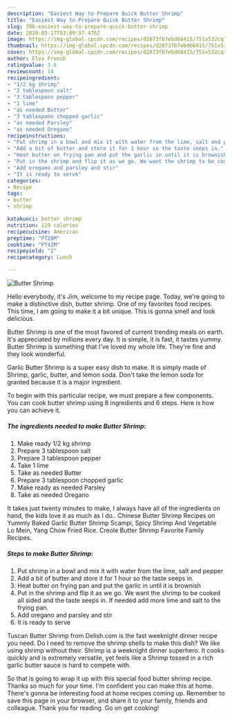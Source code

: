 ```yaml
---
description: "Easiest Way to Prepare Quick Butter Shrimp"
title: "Easiest Way to Prepare Quick Butter Shrimp"
slug: 396-easiest-way-to-prepare-quick-butter-shrimp
date: 2020-05-17T03:09:57.476Z
image: https://img-global.cpcdn.com/recipes/d2873fb7ebd66415/751x532cq70/butter-shrimp-recipe-main-photo.jpg
thumbnail: https://img-global.cpcdn.com/recipes/d2873fb7ebd66415/751x532cq70/butter-shrimp-recipe-main-photo.jpg
cover: https://img-global.cpcdn.com/recipes/d2873fb7ebd66415/751x532cq70/butter-shrimp-recipe-main-photo.jpg
author: Elva French
ratingvalue: 3.6
reviewcount: 14
recipeingredient:
- "1/2 kg shrimp"
- "3 tablespoon salt"
- "3 tablespoon pepper"
- "1 lime"
- "as needed Butter"
- "3 tablespoon chopped garlic"
- "as needed Parsley"
- "as needed Oregano"
recipeinstructions:
- "Put shrimp in a bowl and mix it with water from the lime, salt and pepper"
- "Add a bit of butter and store it for 1 hour so the taste seeps in."
- "Heat butter on frying pan and put the garlic in until it is brownish"
- "Put in the shrimp and flip it as we go. We want the shrimp to be cooked all sided and the taste seeps in. If needed add more lime and salt to the frying pan."
- "Add oregano and parsley and stir"
- "It is ready to serve"
categories:
- Recipe
tags:
- butter
- shrimp

katakunci: butter shrimp 
nutrition: 119 calories
recipecuisine: American
preptime: "PT20M"
cooktime: "PT42M"
recipeyield: "2"
recipecategory: Lunch

---
```



![Butter Shrimp](https://img-global.cpcdn.com/recipes/d2873fb7ebd66415/751x532cq70/butter-shrimp-recipe-main-photo.jpg)

Hello everybody, it's Jim, welcome to my recipe page. Today, we're going to make a distinctive dish, butter shrimp. One of my favorites food recipes. This time, I am going to make it a bit unique. This is gonna smell and look delicious.

Butter Shrimp is one of the most favored of current trending meals on earth. It's appreciated by millions every day. It is simple, it is fast, it tastes yummy. Butter Shrimp is something that I've loved my whole life. They're fine and they look wonderful.

Garlic Butter Shrimp is a super easy dish to make. It is simply made of Shrimp, garlic, butter, and lemon soda. Don&#39;t take the lemon soda for granted because it is a major ingredient.


To begin with this particular recipe, we must prepare a few components. You can cook butter shrimp using 8 ingredients and 6 steps. Here is how you can achieve it.

<!--inarticleads1-->

##### The ingredients needed to make Butter Shrimp:

1. Make ready 1/2 kg shrimp
1. Prepare 3 tablespoon salt
1. Prepare 3 tablespoon pepper
1. Take 1 lime
1. Take as needed Butter
1. Prepare 3 tablespoon chopped garlic
1. Make ready as needed Parsley
1. Take as needed Oregano


It takes just twenty minutes to make, I always have all of the ingredients on hand, the kids love it as much as I do.. Chinese Butter Shrimp Recipes on Yummly Baked Garlic Butter Shrimp Scampi, Spicy Shrimp And Vegetable Lo Mein, Yang Chow Fried Rice. Creole Butter Shrimp Favorite Family Recipes. 

<!--inarticleads2-->

##### Steps to make Butter Shrimp:

1. Put shrimp in a bowl and mix it with water from the lime, salt and pepper
1. Add a bit of butter and store it for 1 hour so the taste seeps in.
1. Heat butter on frying pan and put the garlic in until it is brownish
1. Put in the shrimp and flip it as we go. We want the shrimp to be cooked all sided and the taste seeps in. If needed add more lime and salt to the frying pan.
1. Add oregano and parsley and stir
1. It is ready to serve


Tuscan Butter Shrimp from Delish.com is the fast weeknight dinner recipe you need. Do I need to remove the shrimp shells to make this dish? We like using shrimp without their. Shrimp is a weeknight dinner superhero. It cooks quickly and is extremely versatile, yet feels like a Shrimp tossed in a rich garlic butter sauce is hard to compete with. 

So that is going to wrap it up with this special food butter shrimp recipe. Thanks so much for your time. I'm confident you can make this at home. There's gonna be interesting food at home recipes coming up. Remember to save this page in your browser, and share it to your family, friends and colleague. Thank you for reading. Go on get cooking!
